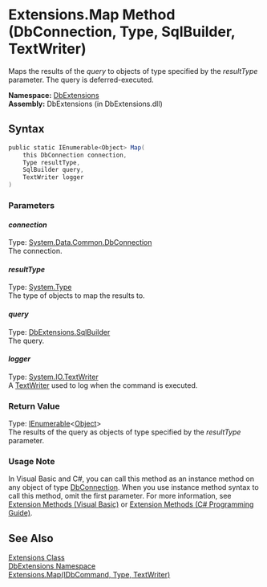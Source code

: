 Extensions.Map Method (DbConnection, Type, SqlBuilder, TextWriter)
==================================================================
Maps the results of the *query* to objects of type specified by the *resultType* parameter. The query is deferred-executed.

**Namespace:** [DbExtensions][1]  
**Assembly:** DbExtensions (in DbExtensions.dll)

Syntax
------

```csharp
public static IEnumerable<Object> Map(
	this DbConnection connection,
	Type resultType,
	SqlBuilder query,
	TextWriter logger
)
```

### Parameters

#### *connection*
Type: [System.Data.Common.DbConnection][2]  
The connection.

#### *resultType*
Type: [System.Type][3]  
The type of objects to map the results to.

#### *query*
Type: [DbExtensions.SqlBuilder][4]  
The query.

#### *logger*
Type: [System.IO.TextWriter][5]  
A [TextWriter][5] used to log when the command is executed.

### Return Value
Type: [IEnumerable][6]&lt;[Object][7]>  
The results of the query as objects of type specified by the *resultType* parameter.
### Usage Note
In Visual Basic and C#, you can call this method as an instance method on any object of type [DbConnection][2]. When you use instance method syntax to call this method, omit the first parameter. For more information, see [Extension Methods (Visual Basic)][8] or [Extension Methods (C# Programming Guide)][9].

See Also
--------
[Extensions Class][10]  
[DbExtensions Namespace][1]  
[Extensions.Map(IDbCommand, Type, TextWriter)][11]  

[1]: ../README.md
[2]: http://msdn.microsoft.com/en-us/library/c790zwhc
[3]: http://msdn.microsoft.com/en-us/library/42892f65
[4]: ../SqlBuilder/README.md
[5]: http://msdn.microsoft.com/en-us/library/ywxh2328
[6]: http://msdn.microsoft.com/en-us/library/9eekhta0
[7]: http://msdn.microsoft.com/en-us/library/e5kfa45b
[8]: http://msdn.microsoft.com/en-us/library/bb384936.aspx
[9]: http://msdn.microsoft.com/en-us/library/bb383977.aspx
[10]: README.md
[11]: Map_7.md